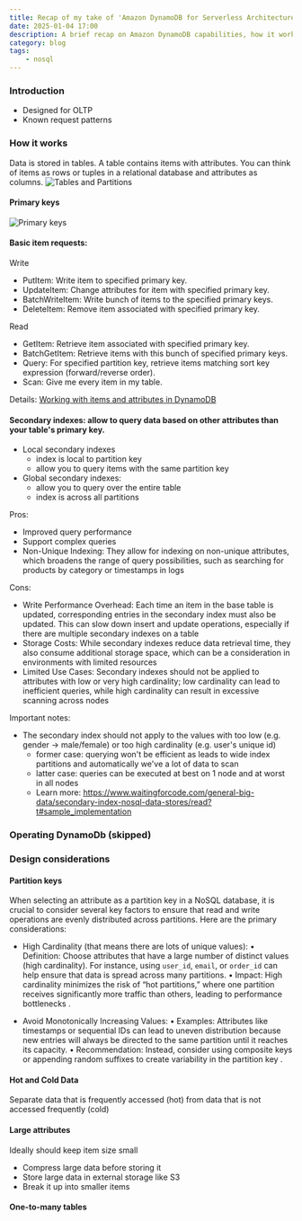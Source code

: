 ```yaml
---
title: Recap of my take of 'Amazon DynamoDB for Serverless Architectures' course
date: 2025-01-04 17:00
description: A brief recap on Amazon DynamoDB capabilities, how it works, how to operate it and a few design considerations
category: blog
tags:
    - nosql
---
```



### Introduction
- Designed for OLTP
- Known request patterns

### How it works

Data is stored in tables. A table contains items with attributes.
You can think of items as rows or tuples in a relational database and attributes as columns.
![Tables and Partitions](https://hlogs-bucket.s3.ap-southeast-1.amazonaws.com/tables-and-partitions-dynamo-db.png "Tables and Partitions")

#### Primary keys
![Primary keys](https://hlogs-bucket.s3.ap-southeast-1.amazonaws.com/dynamo-db-primary-keys.png "Primary keys")

#### Basic item requests:

Write

- PutItem: Write item to specified primary key.
- UpdateItem: Change attributes for item with specified primary key.
- BatchWriteItem: Write bunch of items to the specified primary keys.
- DeleteItem: Remove item associated with specified primary key.

Read

- GetItem:  Retrieve item associated with specified primary key.
- BatchGetItem: Retrieve items with this bunch of specified primary keys.
- Query: For specified partition key, retrieve items matching sort key expression (forward/reverse order).
- Scan: Give me every item in my table.

Details: [Working with items and attributes in DynamoDB](https://docs.aws.amazon.com/amazondynamodb/latest/developerguide/WorkingWithItems.html?t)

#### Secondary indexes: allow to query data based on other attributes than your table's primary key.

- Local secondary indexes
    * index is local to partition key
    * allow you to query items with the same partition key
- Global secondary indexes:
    * allow you to query over the entire table
    * index is across all partitions

Pros:

- Improved query performance
- Support complex queries
- Non-Unique Indexing: They allow for indexing on non-unique attributes, which broadens the range of query possibilities, such as searching for products by category or timestamps in logs

Cons:

- Write Performance Overhead: Each time an item in the base table is updated, corresponding entries in the secondary index must also be updated. This can slow down insert and update operations, especially if there are multiple secondary indexes on a table
- Storage Costs: While secondary indexes reduce data retrieval time, they also consume additional storage space, which can be a consideration in environments with limited resources
- Limited Use Cases: Secondary indexes should not be applied to attributes with low or very high cardinality; low cardinality can lead to inefficient queries, while high cardinality can result in excessive scanning across nodes

Important notes:

- The secondary index should not apply to the values with too low (e.g. gender -> male/female) or too high cardinality (e.g. user's unique id)
    * former case: querying won't be efficient as leads to wide index partitions and automatically we've a lot of data to scan
    * latter case: queries can be executed at best on 1 node and at worst in all nodes
    * Learn more: https://www.waitingforcode.com/general-big-data/secondary-index-nosql-data-stores/read?t#sample_implementation



### Operating DynamoDb (skipped)

### Design considerations

#### Partition keys
When selecting an attribute as a partition key in a NoSQL database, it is crucial to consider several key factors to ensure that read and write operations are evenly distributed across partitions. Here are the primary considerations:

- High Cardinality (that means there are lots of unique values):
	•	Definition: Choose attributes that have a large number of distinct values (high cardinality). For instance, using `user_id`, `email`, or `order_id` can help ensure that data is spread across many partitions.
	•	Impact: High cardinality minimizes the risk of “hot partitions,” where one partition receives significantly more traffic than others, leading to performance bottlenecks .

- Avoid Monotonically Increasing Values:
	•	Examples: Attributes like timestamps or sequential IDs can lead to uneven distribution because new entries will always be directed to the same partition until it reaches its capacity.
	•	Recommendation: Instead, consider using composite keys or appending random suffixes to create variability in the partition key .

#### Hot and Cold Data
Separate data that is frequently accessed (hot) from data that is not accessed frequently (cold)

#### Large attributes

Ideally should keep item size small
- Compress large data before storing it
- Store large data in external storage like S3
- Break it up into smaller items

#### One-to-many tables
